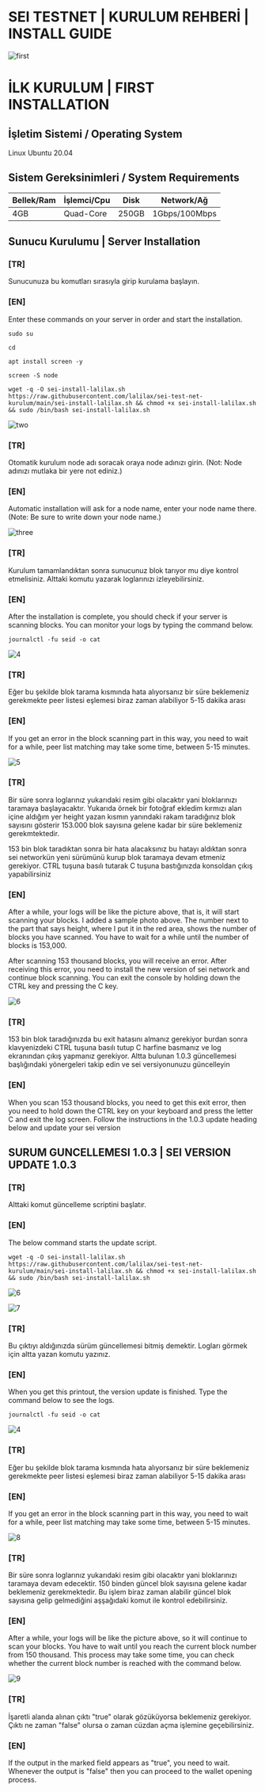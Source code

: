 # SEI TESTNET | KURULUM REHBERİ | INSTALL GUIDE
![first](https://cdn.discordapp.com/attachments/987875932129886231/987875966070161458/seicover.jpg)

# İLK KURULUM | FIRST INSTALLATION

## İşletim Sistemi / Operating System 

Linux Ubuntu 20.04

## Sistem Gereksinimleri / System Requirements

|    Bellek/Ram   |       İşlemci/Cpu      |      Disk      |   Network/Ağ           |
|-------------|----------------|----------------|----------------|
|     4GB     |   Quad-Core    |     250GB      |  1Gbps/100Mbps |

## Sunucu Kurulumu | Server Installation

### [TR]
Sunucunuza bu komutları sırasıyla girip kurulama başlayın.

### [EN]
Enter these commands on your server in order and start the installation.

`sudo su`
 
`cd`
  
`apt install screen -y`
 
`screen -S node`

`wget -q -O sei-install-lalilax.sh https://raw.githubusercontent.com/lalilax/sei-test-net-kurulum/main/sei-install-lalilax.sh && chmod +x sei-install-lalilax.sh && sudo /bin/bash sei-install-lalilax.sh`

![two](https://cdn.discordapp.com/attachments/987875932129886231/988094872080756797/unknown.png)

### [TR]
Otomatik kurulum node adı soracak oraya node adınızı girin. (Not: Node adınızı mutlaka bir yere not ediniz.)

### [EN]
Automatic installation will ask for a node name, enter your node name there. (Note: Be sure to write down your node name.)

![three](https://cdn.discordapp.com/attachments/987875932129886231/988095898074611812/unknown.png)

### [TR]
Kurulum tamamlandıktan sonra sunucunuz blok tarıyor mu diye kontrol etmelisiniz. Alttaki komutu yazarak loglarınızı izleyebilirsiniz.

### [EN]
After the installation is complete, you should check if your server is scanning blocks. You can monitor your logs by typing the command below.

`journalctl -fu seid -o cat `

![4](https://cdn.discordapp.com/attachments/987875932129886231/988098955302801531/111111.png)

### [TR]
Eğer bu şekilde blok tarama kısmında hata alıyorsanız bir süre beklemeniz gerekmekte peer listesi eşlemesi biraz zaman alabiliyor 5-15 dakika arası

### [EN]
If you get an error in the block scanning part in this way, you need to wait for a while, peer list matching may take some time, between 5-15 minutes.

![5](https://cdn.discordapp.com/attachments/987875932129886231/988098954975666216/22222.png)

### [TR]
Bir süre sonra loglarınız yukarıdaki resim gibi olacaktır yani bloklarınızı taramaya başlayacaktır. Yukarıda örnek bir fotoğraf ekledim kırmızı alan içine aldığım yer height yazan kısmın yanındaki rakam taradığınız blok sayısını gösterir 153.000 blok sayısına gelene kadar bir süre beklemeniz gerekmtektedir.

153 bin blok taradıktan sonra bir hata alacaksınız bu hatayı aldıktan sonra sei networkün yeni sürümünü kurup blok taramaya devam etmeniz gerekiyor.
CTRL tuşuna basılı tutarak C tuşuna bastığınızda konsoldan çıkış yapabilirsiniz

### [EN]
After a while, your logs will be like the picture above, that is, it will start scanning your blocks. I added a sample photo above. The number next to the part that says height, where I put it in the red area, shows the number of blocks you have scanned. You have to wait for a while until the number of blocks is 153,000.

After scanning 153 thousand blocks, you will receive an error. After receiving this error, you need to install the new version of sei network and continue block scanning.
You can exit the console by holding down the CTRL key and pressing the C key.

![6](https://cdn.discordapp.com/attachments/987875932129886231/988240264571269190/unknown.png)

### [TR]
153 bin blok taradığınızda bu exit hatasını almanız gerekiyor burdan sonra klavyenizdeki CTRL tuşuna basılı tutup C harfine basmanız ve log ekranından çıkış yapmanız gerekiyor. Altta bulunan 1.0.3 güncellemesi başlığındaki yönergeleri takip edin ve sei versiyonunuzu güncelleyin
 
### [EN]
When you scan 153 thousand blocks, you need to get this exit error, then you need to hold down the CTRL key on your keyboard and press the letter C and exit the log screen. Follow the instructions in the 1.0.3 update heading below and update your sei version

## SURUM GUNCELLEMESI 1.0.3 | SEI VERSION UPDATE 1.0.3

### [TR]
Alttaki komut güncelleme scriptini başlatır.

### [EN]
The below command starts the update script.

`wget -q -O sei-install-lalilax.sh https://raw.githubusercontent.com/lalilax/sei-test-net-kurulum/main/sei-install-lalilax.sh && chmod +x sei-install-lalilax.sh && sudo /bin/bash sei-install-lalilax.sh`

![6](https://cdn.discordapp.com/attachments/987875932129886231/988245245424697354/seee.png)

![7](https://cdn.discordapp.com/attachments/987875932129886231/988241060931199026/unknown.png)

### [TR]
Bu çıktıyı aldığınızda sürüm güncellemesi bitmiş demektir. Logları görmek için altta yazan komutu yazınız.

### [EN]
When you get this printout, the version update is finished. Type the command below to see the logs.

`journalctl -fu seid -o cat `

![4](https://cdn.discordapp.com/attachments/987875932129886231/988098955302801531/111111.png)

### [TR]
Eğer bu şekilde blok tarama kısmında hata alıyorsanız bir süre beklemeniz gerekmekte peer listesi eşlemesi biraz zaman alabiliyor 5-15 dakika arası

### [EN]
If you get an error in the block scanning part in this way, you need to wait for a while, peer list matching may take some time, between 5-15 minutes.

![8](https://cdn.discordapp.com/attachments/987875932129886231/988247189895643146/000.png)

### [TR]
Bir süre sonra loglarınız yukarıdaki resim gibi olacaktır yani bloklarınızı taramaya devam edecektir. 150 binden güncel blok sayısına gelene kadar beklemeniz gerekmektedir. Bu işlem biraz zaman alabilir güncel blok sayısına gelip gelmediğini aşşağıdaki komut ile kontrol edebilirsiniz.

### [EN]
After a while, your logs will be like the picture above, so it will continue to scan your blocks. You have to wait until you reach the current block number from 150 thousand. This process may take some time, you can check whether the current block number is reached with the command below.

![9](https://cdn.discordapp.com/attachments/987875932129886231/988250577253330954/999.png)

### [TR]
İşaretli alanda alınan çıktı "true" olarak gözüküyorsa beklemeniz gerekiyor. Çıktı ne zaman "false" olursa o zaman cüzdan açma işlemine geçebilirsiniz. 

### [EN]
If the output in the marked field appears as "true", you need to wait. Whenever the output is "false" then you can proceed to the wallet opening process.


